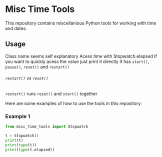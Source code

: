 # Misc Time Tools

This repository contains miscellanious Python tools for working with time and dates.

## Usage

Class name seems self explanatory
Acess time with Stopwatch.elapsed
If you want to quickly acess the value just print it directly
It has `start()`, `pause()`, `reset()` and `restart()`

###### `restart()` vs `reset()`
`restart()` runs `reset()` and `start()` together

Here are some examples of how to use the tools in this repository:

### Example 1

```python
from misc_time_tools import Stopwatch

t = Stopwatch()
print(t)
print(type(t))
print(type(t.elapsed))
```